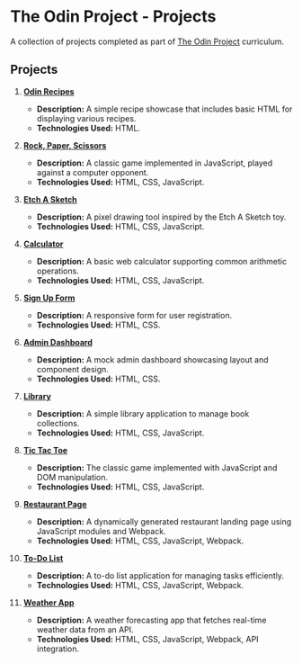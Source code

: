 # The Odin Project - Projects

A collection of projects completed as part of [The Odin Project](https://www.theodinproject.com/) curriculum.

## Projects

1. **[Odin Recipes](https://github.com/murungiallan/TOP/blob/main/projects/001-recipes/)**
   - **Description:** A simple recipe showcase that includes basic HTML for displaying various recipes.
   - **Technologies Used:** HTML.

2. **[Rock, Paper, Scissors](https://github.com/murungiallan/TOP/blob/main/projects/002-rock-paper-scissors/)**
   - **Description:** A classic game implemented in JavaScript, played against a computer opponent.
   - **Technologies Used:** HTML, CSS, JavaScript.

3. **[Etch A Sketch](https://github.com/murungiallan/TOP/blob/main/projects/003-etch-a-sketch/)**
   - **Description:** A pixel drawing tool inspired by the Etch A Sketch toy.
   - **Technologies Used:** HTML, CSS, JavaScript.

4. **[Calculator](https://github.com/murungiallan/TOP/blob/main/projects/004-calculator/)**
   - **Description:** A basic web calculator supporting common arithmetic operations.
   - **Technologies Used:** HTML, CSS, JavaScript.

5. **[Sign Up Form](https://github.com/murungiallan/TOP/blob/main/projects/101-sign-up-form/)**
   - **Description:** A responsive form for user registration.
   - **Technologies Used:** HTML, CSS.

6. **[Admin Dashboard](https://github.com/murungiallan/TOP/blob/main/projects/102-admin-dashboard/)**
   - **Description:** A mock admin dashboard showcasing layout and component design.
   - **Technologies Used:** HTML, CSS.

7. **[Library](https://github.com/murungiallan/TOP/blob/main/projects/201-library/)**
   - **Description:** A simple library application to manage book collections.
   - **Technologies Used:** HTML, CSS, JavaScript.

8. **[Tic Tac Toe](https://github.com/murungiallan/TOP/blob/main/projects/202-tic-tac-toe/)**
   - **Description:** The classic game implemented with JavaScript and DOM manipulation.
   - **Technologies Used:** HTML, CSS, JavaScript.

9. **[Restaurant Page](https://github.com/murungiallan/TOP/blob/main/projects/203-restaurant-page/)**
   - **Description:** A dynamically generated restaurant landing page using JavaScript modules and Webpack.
   - **Technologies Used:** HTML, CSS, JavaScript, Webpack.

10. **[To-Do List](https://github.com/murungiallan/TOP/blob/main/projects/204-to-do-list/)**
    - **Description:** A to-do list application for managing tasks efficiently.
    - **Technologies Used:** HTML, CSS, JavaScript, Webpack.

11. **[Weather App](https://github.com/murungiallan/TOP/blob/main/projects/205-weather-app/)**
    - **Description:** A weather forecasting app that fetches real-time weather data from an API.
    - **Technologies Used:** HTML, CSS, JavaScript, Webpack, API integration.
